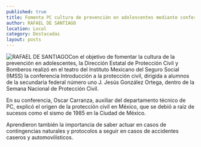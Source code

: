 ```yaml
---
published: true
title: Fomenta PC cultura de prevención en adolescentes mediante conferencia
author: RAFAEL DE SANTIAGO
location: Local
category: Destacadas
layout: posts
---
```


![RAFAEL DE SANTIAGO](http://i.imgur.com/LMOb6w6m.jpg)Con el objetivo de fomentar la cultura de la prevención en adolescentes, la Dirección Estatal de Protección Civil y Bomberos realizó en el teatro del Instituto Mexicano del Seguro Social (IMSS) la conferencia Introducción a la protección civil, dirigida a alumnos de la secundaria federal número uno J. Jesús González Ortega, dentro de la Semana Nacional de Protección Civil. 

En su conferencia, Oscar Carranza, auxiliar del departamento técnico de PC, explicó el origen de la protección civil en México, que se debió a raíz de sucesos como el sismo de 1985 en la Ciudad de México. 

Aprendieron también la importancia de saber actuar en casos de contingencias naturales y protocolos a seguir en casos de accidentes caseros y automovilísticos.

